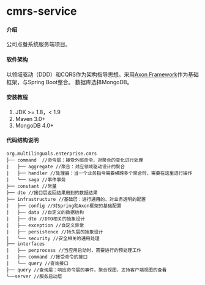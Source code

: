 # cmrs-service

#### 介绍
公司点餐系统服务端项目。

#### 软件架构
以领域驱动（DDD）和CQRS作为架构指导思想。采用[Axon Framework](https://github.com/AxonFramework/AxonFramework)作为基础框架，与Spring Boot整合。
数据库选择MongoDB。

#### 安装教程

1. JDK >= 1.8，< 1.9
2. Maven 3.0+
3. MongoDB 4.0+

#### 代码结构说明
```
org.multilinguals.enterprise.cmrs
├── command  //命令层：接受外部命令，对聚合的变化进行处理
|   ├── aggregate //聚合：对应领域驱动设计的聚合
|   ├── handler //处理器：当一个业务指令需要横跨多个聚合时，需要在这里进行操作
|   └── saga //事件事务
├── constant //常量
├── dto //接口层返回结果用到的数据结果
├── infrastructure //基础层：进行通用的，对业务透明的配置
|   ├── config //对Spring和Axon框架的基础配置
|   ├── data //自定义的数据结构
|   ├── dto //DTO相关的抽象设计
|   ├── exception //自定义异常
|   ├── persistence //持久层的抽象设计
|   └── security //安全相关的通用处理
├── interfaces
|   ├── perprocess //当应用启动时，需要进行的预处理工作
|   ├── command //接受命令的接口
|   └── query //查询接口
├── query //查询层：响应命令层的事件，聚合视图，支持客户端视图的查看
└──server //服务启动层
```